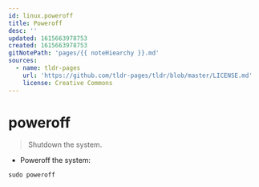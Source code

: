 ```yaml
---
id: linux.poweroff
title: Poweroff
desc: ''
updated: 1615663978753
created: 1615663978753
gitNotePath: 'pages/{{ noteHiearchy }}.md'
sources:
  - name: tldr-pages
    url: 'https://github.com/tldr-pages/tldr/blob/master/LICENSE.md'
    license: Creative Commons
---
```

# poweroff

> Shutdown the system.

- Poweroff the system:

`sudo poweroff`

